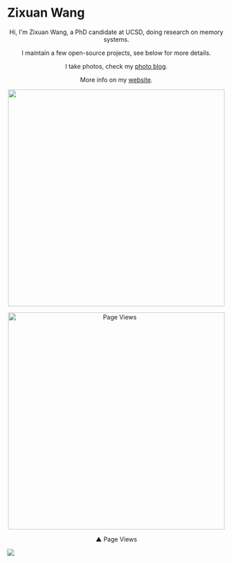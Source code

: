 # Zixuan Wang

<p align="center">Hi, I'm Zixuan Wang, a PhD candidate at UCSD, doing research on memory systems.</p>

<p align="center">I maintain a few open-source projects, see below for more details.</p>

<p align="center">I take photos, check my <a href="https://photos.thenetadmin.net">photo blog</a>.</p>

<p align="center">More info on my <a href="https://thenetadmin.net">website</a>.</p>

<p align="center"><img width=500 src="https://raw.githubusercontent.com/gist/TheNetAdmin/1bbd6cf035550d39ae7ed0b7e15a27e6/raw/github-metrics.svg"/></p>
<p align="center"><img  width=500 title="Page Views" src="https://steins-gate-visitor-count.greenhandatsjtu.repl.co/TheNetAdmin"/></p>
<p align="center">▲ Page Views</p>

![](https://hit.yhype.me/github/profile?user_id=18525442)
